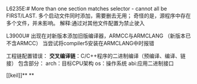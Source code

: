L6235E:# More than one section matches selector - cannot all be FIRST/LAST.
多个启动文件同时添加，需要删去无用；
奇怪的是，源程序中存在多个文件，并未影响。
解释:通过对其他文件配置为禁止驶入

L3900U# 出现在对新版本添加旧版编译器，ARMCC与ARMCLANG （新版本已不含ARMCC）
当尝试将compiler5安装在ARMCLANG中时报错

工程链配置错误：
**交叉编译链**：C/C++程序的二进制编译（预编译、编译、链接）
包含部分：
	arch：目标CPU架构
	os：操作系统
	abi:应用二进制接口
	
[[keil]]**
**